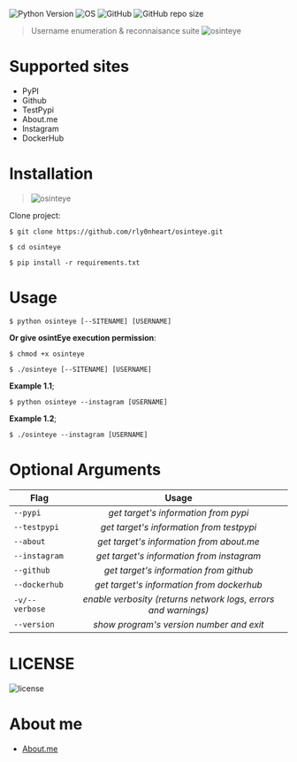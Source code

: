 ![Python Version](https://img.shields.io/badge/python-3.x-blue?style=flat&logo=python)
![OS](https://img.shields.io/badge/OS-GNU%2FLinux-red?style=flat&logo=linux)
![GitHub](https://img.shields.io/github/license/rly0nheart/osinteye?style=flat&logo=github)
![GitHub repo size](https://img.shields.io/github/repo-size/rly0nheart/osinteye?style=flat&logo=github)

> Username enumeration & reconnaisance suite
![osinteye](https://user-images.githubusercontent.com/74001397/155044129-24ace3c3-5ffb-407d-a49a-2c3f5c4da479.gif)


# Supported sites
* PyPI
* Github
* TestPypi
* About.me
* Instagram
* DockerHub


# Installation
> ![osinteye](https://user-images.githubusercontent.com/74001397/155046090-ac5c4943-d8bb-46e2-8dd3-21f94338febf.gif)

Clone project:

```
$ git clone https://github.com/rly0nheart/osinteye.git
```

```
$ cd osinteye
```

```
$ pip install -r requirements.txt
```

# Usage
```
$ python osinteye [--SITENAME] [USERNAME]
```

**Or give osintEye execution permission**:
```
$ chmod +x osinteye
```

```
$ ./osinteye [--SITENAME] [USERNAME]
```

**Example 1.1**;
```
$ python osinteye --instagram [USERNAME]
```

**Example 1.2**;
```
$ ./osinteye --instagram [USERNAME]
```

# Optional Arguments
| Flag        | Usage |
| ------------- |:---------:|
| <code>--pypi</code> |  *get target's information from pypi*  |
| <code>--testpypi</code> |  *get target's information from testpypi*  |
| <code>--about</code> |  *get target's information from about.me*  |
| <code>--instagram</code> |  *get target's information from instagram*  |
| <code>--github</code> |  *get target's information from github*  |
| <code>--dockerhub</code> |  *get target's information from dockerhub*  |
| <code>-v/--verbose</code>  | *enable verbosity (returns network logs, errors and warnings)*  |
| <code>--version</code> |  *show program's version number and exit*  |

# LICENSE
![license](https://user-images.githubusercontent.com/74001397/137917929-2f2cdb0c-4d1d-4e4b-9f0d-e01589e027b5.png)

# About me
* [About.me](https://about.me/rly0nheart)
